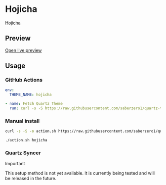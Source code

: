 # Hojicha

[Hojicha](https://github.com/pr0methevs)

## Preview

[Open live preview](https://quartz-themes.github.io/hojicha/)

## Usage

### GitHub Actions

```yaml
env:
  THEME_NAME: hojicha
```

```yaml
- name: Fetch Quartz Theme
  run: curl -s -S https://raw.githubusercontent.com/saberzero1/quartz-themes/master/action.sh | bash -s -- $THEME_NAME
```

### Manual install

```bash
curl -s -S -o action.sh https://raw.githubusercontent.com/saberzero1/quartz-themes/master/action.sh

./action.sh hojicha
```

### Quartz Syncer

> [!IMPORTANT]
> This setup method is not yet available. It is currently being tested and will be released in the future.
